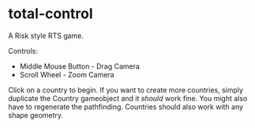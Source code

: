 # total-control
A Risk style RTS game.

Controls:
* Middle Mouse Button - Drag Camera
* Scroll Wheel - Zoom Camera

Click on a country to begin. If you want to create more countries, simply duplicate the Country gameobject and it *should* work fine. You might also have to regenerate the pathfinding. Countries should also work with any shape geometry.
